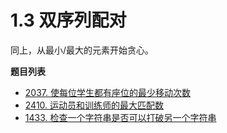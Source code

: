 # 1.3 双序列配对

同上，从最小/最大的元素开始贪心。

**题目列表**

- [2037. 使每位学生都有座位的最少移动次数](https://leetcode.cn/problems/minimum-number-of-moves-to-seat-everyone/description/)
- [2410. 运动员和训练师的最大匹配数](https://leetcode.cn/problems/maximum-matching-of-players-with-trainers/description/)
- [1433. 检查一个字符串是否可以打破另一个字符串](https://leetcode.cn/problems/check-if-a-string-can-break-another-string/description/)